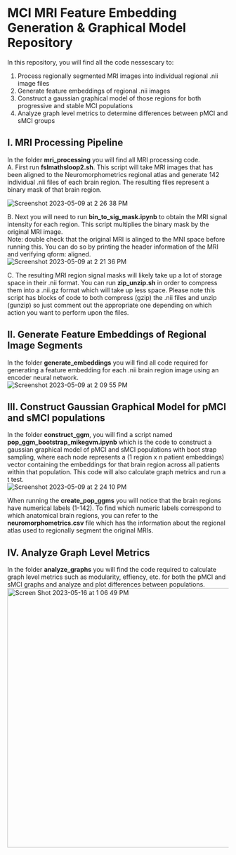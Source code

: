 # MCI MRI Feature Embedding Generation & Graphical Model Repository 
In this repository, you will find all the code nessescary to:
1. Process regionally segmented MRI images into individual regional .nii image files 
2. Generate feature embeddings of regional .nii images 
3. Construct a gaussian graphical model of those regions for both progressive and stable MCI populations 
4. Analyze graph level metrics to determine differences between pMCI and sMCI groups 

## I. MRI Processing Pipeline 
In the folder **mri_processing** you will find all MRI processing code. <br>
A. First run **fslmathsloop2.sh**. This script will take MRI images that has been aligned to the Neuromorphometrics regional atlas and generate 142 individual .nii files of each brain region. The resulting files represent a binary mask of that brain region. 

![Screenshot 2023-05-09 at 2 26 38 PM](https://github.com/vkola-lab/mci_mri_graph/assets/90205073/3c9227b9-5f42-4be0-a1ac-3e0d8c19ad70)

B. Next you will need to run **bin_to_sig_mask.ipynb** to obtain the MRI signal intensity for each region. This script multiplies the binary mask by the original MRI image. <br> Note: double check that the original MRI is alinged to the MNI space before running this. You can do so by printing the header information of the MRI and verifying qform: aligned. <br>
![Screenshot 2023-05-09 at 2 21 36 PM](https://github.com/vkola-lab/mci_mri_graph/assets/90205073/56ee2292-92d4-4620-af33-85bdbabad10a)

C. The resulting MRI region signal masks will likely take up a lot of storage space in their .nii format. You can run **zip_unzip.sh** in order to compress them into a .nii.gz format which will take up less space. Please note this script has blocks of code to both compress (gzip) the .nii files and unzip (gunzip) so just comment out the appropriate one depending on which action you want to perform upon the files.
## II. Generate Feature Embeddings of Regional Image Segments 
In the folder **generate_embeddings** you will find all code required for generating a feature embedding for each .nii brain region image using an encoder neural network. <br>
![Screenshot 2023-05-09 at 2 09 55 PM](https://github.com/vkola-lab/mci_mri_graph/assets/90205073/5edaf2c5-2330-47bc-b420-6396bf0c86c1)



## III. Construct Gaussian Graphical Model for pMCI and sMCI populations 
In the folder **construct_ggm**, you will find a script named **pop_ggm_bootstrap_mikegvm.ipynb** which is the code to construct a gaussian graphical model of pMCI and sMCI populations with boot strap sampling, where each node represents a (1 region x n patient embeddings) vector containing the embeddings for that brain region across all patients within that population. This code will also calculate graph metrics and run a t test. <br>
![Screenshot 2023-05-09 at 2 24 10 PM](https://github.com/vkola-lab/mci_mri_graph/assets/90205073/35d09a14-2812-4b0c-88f6-5004f8406ba3)

When running the **create_pop_ggms** you will notice that the brain regions have numerical labels (1-142). To find which numeric labels correspond to which anatomical brain regions, you can refer to the **neuromorphometrics.csv** file which has the information about the regional atlas used to regionally segment the original MRIs. 

## IV. Analyze Graph Level Metrics 
In the folder **analyze_graphs** you will find the code required to calculate graph level metrics such as modularity, effiency, etc. for both the pMCI and sMCI graphs and analyze and plot differences between populations.
<br> <img width="591" alt="Screen Shot 2023-05-16 at 1 06 49 PM" src="https://github.com/vkola-lab/mci_mri_graph/assets/90205073/89e00133-f66e-4962-9d38-ca9f042612c9">


